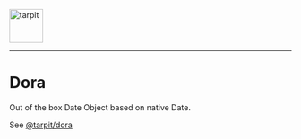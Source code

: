 <p>
    <a href="https://www.tarpit.cc">
        <img src="https://www.tarpit.cc/assets/tarpit.svg" alt="tarpit" height="60">
    </a>
</p>

---

# Dora

Out of the box Date Object based on native Date.

See [@tarpit/dora](https://www.tarpit.cc/apis/dora)
